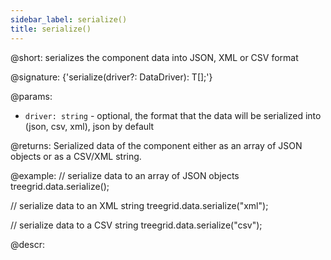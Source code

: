 ```yaml
---
sidebar_label: serialize()
title: serialize()
---          
```


@short: serializes the component data into JSON, XML or CSV format

@signature: {'serialize(driver?: DataDriver): T[];'}

@params:
- `driver: string` - optional, the format that the data will be serialized into (json, csv, xml), json by default

@returns:
Serialized data of the component either as an array of JSON objects or as a CSV/XML string.

@example:
// serialize data to an array of JSON objects
treegrid.data.serialize();

// serialize data to an XML string
treegrid.data.serialize("xml");

// serialize data to a CSV string
treegrid.data.serialize("csv");

@descr:

